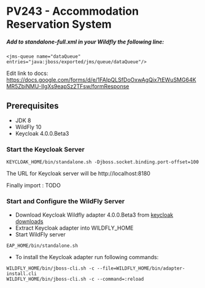 # PV243 - Accommodation Reservation System

##### Add to standalone-full.xml in your Wildfly the following line:
````
<jms-queue name="dataQueue" entries="java:jboss/exported/jms/queue/dataQueue"/>
````
Edit link to docs: https://docs.google.com/forms/d/e/1FAIpQLSfDoOxwAgQix7tEWuSMG64KMR5ZbiNMU-IIgXs9eapSz2TFsw/formResponse

## Prerequisites

- JDK 8
- WildFly 10
- Keycloak 4.0.0.Beta3

### Start the Keycloak Server

    KEYCLOAK_HOME/bin/standalone.sh -Djboss.socket.binding.port-offset=100

The URL for Keycloak server will be http://localhost:8180

Finally import : TODO

### Start and Configure the WildFly Server

- Download Keycloak Wildfly adapter 4.0.0.Beta3 from [keycloak downloads](https://www.keycloak.org/downloads.html)
- Extract Keycloak adapter into WILDFLY_HOME
- Start WildFly server
````
EAP_HOME/bin/standalone.sh
````
- To install the Keycloak adapter run following commands:
````
WILDFLY_HOME/bin/jboss-cli.sh -c --file=WILDFLY_HOME/bin/adapter-install.cli
WILDFLY_HOME/bin/jboss-cli.sh -c --command=:reload
````
